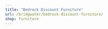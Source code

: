 ```yaml
---
title: "Bedrock Discount Furniture"
url: /bridgwater/bedrock-discount-furniture/
shop: furniture
---
```

